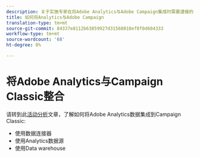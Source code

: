 ```yaml
---
description: 关于实施专家在将Adobe Analytics与Adobe Campaign​集成时需要遵循的参考架构、指南、配置步骤和测试的信息。
title: 如何将Analytics与Adobe Campaign
translation-type: tm+mt
source-git-commit: 84337e8112b63859927d31568010ef0f0d604333
workflow-type: tm+mt
source-wordcount: '68'
ht-degree: 0%

---
```



# 将Adobe Analytics与Campaign Classic整合

请转到此[活动分析](https://helpx.adobe.com/marketing-cloud/how-to/analytics-ac.html)文章，了解如何将Adobe Analytics数据集成到Campaign Classic:

* 使用数据连接器
* 使用Analytics数据源
* 使用Data warehouse